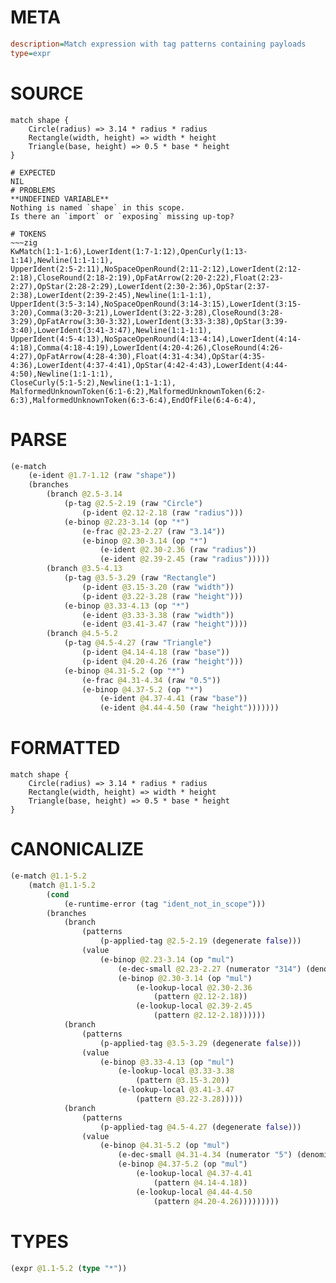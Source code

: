 # META
~~~ini
description=Match expression with tag patterns containing payloads
type=expr
~~~
# SOURCE
~~~roc
match shape {
    Circle(radius) => 3.14 * radius * radius
    Rectangle(width, height) => width * height
    Triangle(base, height) => 0.5 * base * height
}
~~~
~~~
# EXPECTED
NIL
# PROBLEMS
**UNDEFINED VARIABLE**
Nothing is named `shape` in this scope.
Is there an `import` or `exposing` missing up-top?

# TOKENS
~~~zig
KwMatch(1:1-1:6),LowerIdent(1:7-1:12),OpenCurly(1:13-1:14),Newline(1:1-1:1),
UpperIdent(2:5-2:11),NoSpaceOpenRound(2:11-2:12),LowerIdent(2:12-2:18),CloseRound(2:18-2:19),OpFatArrow(2:20-2:22),Float(2:23-2:27),OpStar(2:28-2:29),LowerIdent(2:30-2:36),OpStar(2:37-2:38),LowerIdent(2:39-2:45),Newline(1:1-1:1),
UpperIdent(3:5-3:14),NoSpaceOpenRound(3:14-3:15),LowerIdent(3:15-3:20),Comma(3:20-3:21),LowerIdent(3:22-3:28),CloseRound(3:28-3:29),OpFatArrow(3:30-3:32),LowerIdent(3:33-3:38),OpStar(3:39-3:40),LowerIdent(3:41-3:47),Newline(1:1-1:1),
UpperIdent(4:5-4:13),NoSpaceOpenRound(4:13-4:14),LowerIdent(4:14-4:18),Comma(4:18-4:19),LowerIdent(4:20-4:26),CloseRound(4:26-4:27),OpFatArrow(4:28-4:30),Float(4:31-4:34),OpStar(4:35-4:36),LowerIdent(4:37-4:41),OpStar(4:42-4:43),LowerIdent(4:44-4:50),Newline(1:1-1:1),
CloseCurly(5:1-5:2),Newline(1:1-1:1),
MalformedUnknownToken(6:1-6:2),MalformedUnknownToken(6:2-6:3),MalformedUnknownToken(6:3-6:4),EndOfFile(6:4-6:4),
~~~
# PARSE
~~~clojure
(e-match
	(e-ident @1.7-1.12 (raw "shape"))
	(branches
		(branch @2.5-3.14
			(p-tag @2.5-2.19 (raw "Circle")
				(p-ident @2.12-2.18 (raw "radius")))
			(e-binop @2.23-3.14 (op "*")
				(e-frac @2.23-2.27 (raw "3.14"))
				(e-binop @2.30-3.14 (op "*")
					(e-ident @2.30-2.36 (raw "radius"))
					(e-ident @2.39-2.45 (raw "radius")))))
		(branch @3.5-4.13
			(p-tag @3.5-3.29 (raw "Rectangle")
				(p-ident @3.15-3.20 (raw "width"))
				(p-ident @3.22-3.28 (raw "height")))
			(e-binop @3.33-4.13 (op "*")
				(e-ident @3.33-3.38 (raw "width"))
				(e-ident @3.41-3.47 (raw "height"))))
		(branch @4.5-5.2
			(p-tag @4.5-4.27 (raw "Triangle")
				(p-ident @4.14-4.18 (raw "base"))
				(p-ident @4.20-4.26 (raw "height")))
			(e-binop @4.31-5.2 (op "*")
				(e-frac @4.31-4.34 (raw "0.5"))
				(e-binop @4.37-5.2 (op "*")
					(e-ident @4.37-4.41 (raw "base"))
					(e-ident @4.44-4.50 (raw "height")))))))
~~~
# FORMATTED
~~~roc
match shape {
	Circle(radius) => 3.14 * radius * radius
	Rectangle(width, height) => width * height
	Triangle(base, height) => 0.5 * base * height
}
~~~
# CANONICALIZE
~~~clojure
(e-match @1.1-5.2
	(match @1.1-5.2
		(cond
			(e-runtime-error (tag "ident_not_in_scope")))
		(branches
			(branch
				(patterns
					(p-applied-tag @2.5-2.19 (degenerate false)))
				(value
					(e-binop @2.23-3.14 (op "mul")
						(e-dec-small @2.23-2.27 (numerator "314") (denominator-power-of-ten "2") (value "3.14"))
						(e-binop @2.30-3.14 (op "mul")
							(e-lookup-local @2.30-2.36
								(pattern @2.12-2.18))
							(e-lookup-local @2.39-2.45
								(pattern @2.12-2.18))))))
			(branch
				(patterns
					(p-applied-tag @3.5-3.29 (degenerate false)))
				(value
					(e-binop @3.33-4.13 (op "mul")
						(e-lookup-local @3.33-3.38
							(pattern @3.15-3.20))
						(e-lookup-local @3.41-3.47
							(pattern @3.22-3.28)))))
			(branch
				(patterns
					(p-applied-tag @4.5-4.27 (degenerate false)))
				(value
					(e-binop @4.31-5.2 (op "mul")
						(e-dec-small @4.31-4.34 (numerator "5") (denominator-power-of-ten "1") (value "0.5"))
						(e-binop @4.37-5.2 (op "mul")
							(e-lookup-local @4.37-4.41
								(pattern @4.14-4.18))
							(e-lookup-local @4.44-4.50
								(pattern @4.20-4.26)))))))))
~~~
# TYPES
~~~clojure
(expr @1.1-5.2 (type "*"))
~~~

